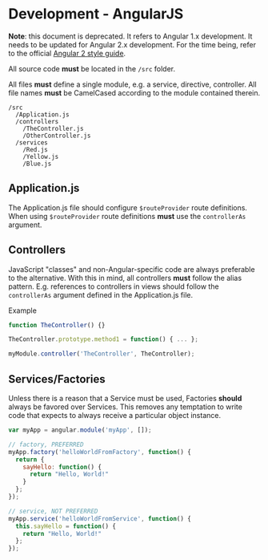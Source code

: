 # Development - AngularJS

**Note**: this document is deprecated. It refers to Angular 1.x development. It
needs to be updated for Angular 2.x development. For the time being, refer to
the official
[Angular 2 style guide](https://angular.io/docs/ts/latest/guide/style-guide.html).

All source code **must** be located in the `/src` folder.

All files **must** define a single module, e.g. a service, directive,
controller. All file names **must** be CamelCased according to the module
contained therein.

```
/src
  /Application.js
  /controllers
    /TheController.js
    /OtherController.js
  /services
    /Red.js
    /Yellow.js
    /Blue.js
```

## Application.js

The Application.js file should configure `$routeProvider` route definitions.
When using `$routeProvider` route definitions **must** use the `controllerAs` argument.

## Controllers

JavaScript "classes" and non-Angular-specific code are always preferable
to the alternative. With this in mind, all controllers **must** follow the alias
pattern. E.g. references to controllers in views should follow the `controllerAs`
argument defined in the Application.js file.

Example

```javascript
function TheController() {}

TheController.prototype.method1 = function() { ... };

myModule.controller('TheController', TheController);
```

## Services/Factories

Unless there is a reason that a Service must be used, Factories **should**
always be favored over Services. This removes any temptation to write code that
expects to always receive a particular object instance.

```javascript
var myApp = angular.module('myApp', []);

// factory, PREFERRED
myApp.factory('helloWorldFromFactory', function() {
  return {
    sayHello: function() {
      return "Hello, World!"
    }
  };
});

// service, NOT PREFERRED
myApp.service('helloWorldFromService', function() {
  this.sayHello = function() {
    return "Hello, World!"
  };
});
```
